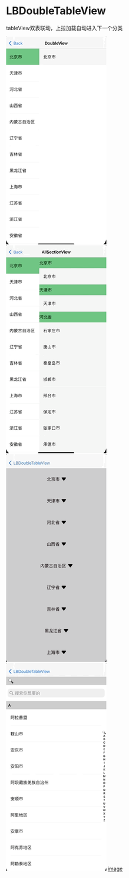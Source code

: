 # LBDoubleTableView
tableView双表联动，上拉加载自动进入下一个分类

![image](https://github.com/MrLuanJX/LBDoubleTableView/blob/main/image/1.gif)
![image](https://github.com/MrLuanJX/LBDoubleTableView/blob/main/image/2.gif)
![image](https://github.com/MrLuanJX/LBDoubleTableView/blob/main/image/3.gif)![image](https://github.com/MrLuanJX/LBDoubleTableView/blob/main/image/4.gif)
[image](https://github.com/MrLuanJX/LBDoubleTableView/blob/main/image/5.gif)

